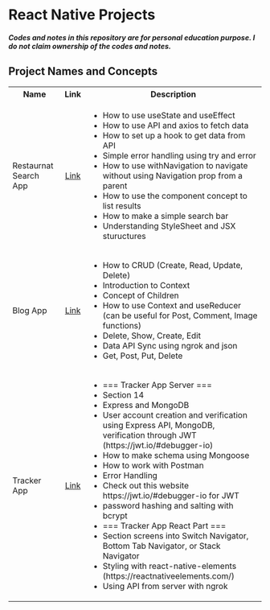 <h1> React Native Projects </h1>
<h4>
	<i>Codes and notes in this repository are for personal education purpose. I do not claim ownership of the codes and notes.</i>
</h4>
<h2> Project Names and Concepts </h2>
<table>
	<tbody>
		<tr>
			<th>Name</th>
			<th align="center">
				Link
			</th>
			<th align="center">Description</th>
		</tr>
		<tr>
			<td>Restaurnat Search App</td>
			<td align="center">
				<a href="https://github.com/jinmountain/react-native-projects/tree/main/food">Link</a>
			</td>
			<td align="left">
				<ul>
					<li>How to use useState and useEffect</li>
					<li>How to use API and axios to fetch data</li>
					<li>How to set up a hook to get data from API</li>
					<li>Simple error handling using try and error</li>
					<li>How to use withNavigation to navigate without using Navigation prop from a parent</li>
					<li>How to use the component concept to list results</li>
					<li>How to make a simple search bar</li>
					<li>Understanding StyleSheet and JSX stuructures</li>
				</ul>
			</td>
		</tr>
		<tr>
			<td>Blog App</td>
			<td align="center">
				<a href="">Link</a>
			</td>
			<td align="left">
				<ul>
					<li>How to CRUD (Create, Read, Update, Delete)</li>
					<li>Introduction to Context</li>
					<li>Concept of Children</li>
					<li>How to use Context and useReducer (can be useful for Post, Comment, Image functions)</li>
					<li>Delete, Show, Create, Edit</li>
					<li>Data API Sync using ngrok and json</li>
					<li>Get, Post, Put, Delete</li>
				</ul>
			</td>
		</tr>
		<tr>
			<td>Tracker App</td>
			<td align="center">
				<a href="">Link</a>
			</td>
			<td align="left">
				<ul>
					<li>=== Tracker App Server ===</li>
					<li>Section 14</li>
					<li>Express and MongoDB</li>
					<li>User account creation and verification using Express API, MongoDB, verification through JWT (https://jwt.io/#debugger-io)</li>
					<li>How to make schema using Mongoose</li>
					<li>How to work with Postman</li>
					<li>Error Handling</li>
					<li>Check out this website https://jwt.io/#debugger-io for JWT</li>
					<li>password hashing and salting with bcrypt</li> 
					<li>=== Tracker App React Part ===</li> 
					<li>Section screens into Switch Navigator, Bottom Tab Navigator, or Stack Navigator </li> 
					<li>Styling with react-native-elements (https://reactnativeelements.com/)</li>
					<li>Using API from server with ngrok</li>
				</ul>
			</td>
		</tr>
	</tbody>
</table>
